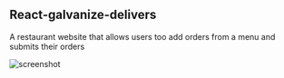 ## React-galvanize-delivers

A restaurant website that allows users too add orders from a menu and submits their orders

![screenshot](/src/reactGalvaizeDeliver.gif?raw=true)
